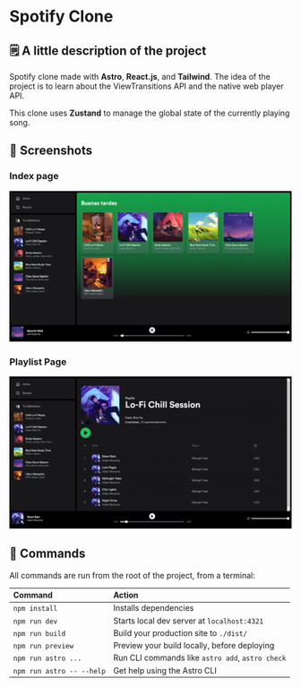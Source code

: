 # Spotify Clone

## 🗒️ A little description of the project

Spotify clone made with **Astro**, **React.js**, and **Tailwind**. The idea of the project is to learn about the ViewTransitions API and the native web player API.

This clone uses **Zustand** to manage the global state of the currently playing song.


## 📸 Screenshots

### Index page

![Index page screenshot](./public/screenshots/index.png)

### Playlist Page

![Playlist page screenshot](./public/screenshots/playlist.png)

## 🧞 Commands

All commands are run from the root of the project, from a terminal:

| Command                   | Action                                           |
| :------------------------ | :----------------------------------------------- |
| `npm install`             | Installs dependencies                            |
| `npm run dev`             | Starts local dev server at `localhost:4321`      |
| `npm run build`           | Build your production site to `./dist/`          |
| `npm run preview`         | Preview your build locally, before deploying     |
| `npm run astro ...`       | Run CLI commands like `astro add`, `astro check` |
| `npm run astro -- --help` | Get help using the Astro CLI                     |

